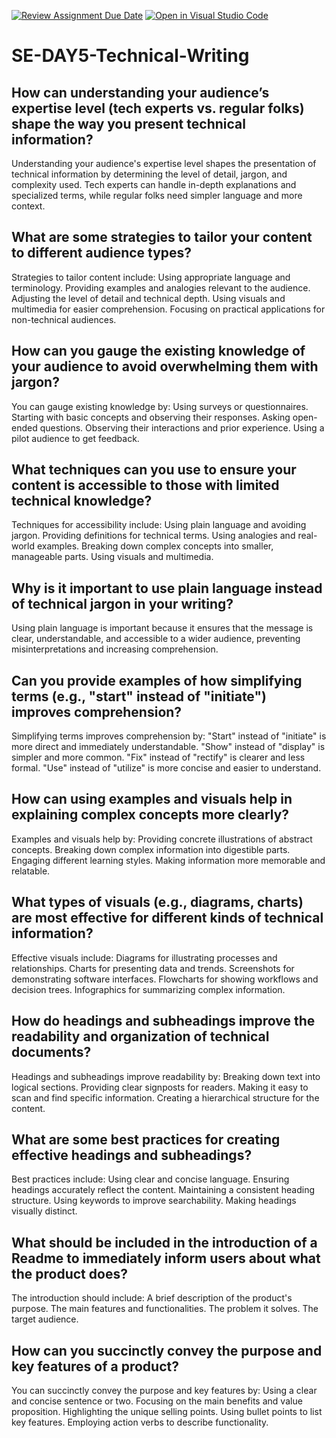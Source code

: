 [![Review Assignment Due Date](https://classroom.github.com/assets/deadline-readme-button-22041afd0340ce965d47ae6ef1cefeee28c7c493a6346c4f15d667ab976d596c.svg)](https://classroom.github.com/a/zsAR-pyY)
[![Open in Visual Studio Code](https://classroom.github.com/assets/open-in-vscode-2e0aaae1b6195c2367325f4f02e2d04e9abb55f0b24a779b69b11b9e10269abc.svg)](https://classroom.github.com/online_ide?assignment_repo_id=18518408&assignment_repo_type=AssignmentRepo)
# SE-DAY5-Technical-Writing
## How can understanding your audience’s expertise level (tech experts vs. regular folks) shape the way you present technical information? ##

Understanding your audience's expertise level shapes the presentation of technical information by determining the level of detail, jargon, and complexity used. Tech experts can handle in-depth explanations and specialized terms, while regular folks need simpler language and more context.
## What are some strategies to tailor your content to different audience types? ##

Strategies to tailor content include:
Using appropriate language and terminology.
Providing examples and analogies relevant to the audience.
Adjusting the level of detail and technical depth.
Using visuals and multimedia for easier comprehension.
Focusing on practical applications for non-technical audiences.
## How can you gauge the existing knowledge of your audience to avoid overwhelming them with jargon? ##

You can gauge existing knowledge by:
Using surveys or questionnaires.
Starting with basic concepts and observing their responses.
Asking open-ended questions.
Observing their interactions and prior experience.
Using a pilot audience to get feedback.
## What techniques can you use to ensure your content is accessible to those with limited technical knowledge? ##

Techniques for accessibility include:
Using plain language and avoiding jargon.
Providing definitions for technical terms.
Using analogies and real-world examples.
Breaking down complex concepts into smaller, manageable parts.
Using visuals and multimedia.
## Why is it important to use plain language instead of technical jargon in your writing? ##

Using plain language is important because it ensures that the message is clear, understandable, and accessible to a wider audience, preventing misinterpretations and increasing comprehension.
## Can you provide examples of how simplifying terms (e.g., "start" instead of "initiate") improves comprehension? ##

Simplifying terms improves comprehension by:
"Start" instead of "initiate" is more direct and immediately understandable.
"Show" instead of "display" is simpler and more common.
"Fix" instead of "rectify" is clearer and less formal.
"Use" instead of "utilize" is more concise and easier to understand.
## How can using examples and visuals help in explaining complex concepts more clearly? ##

Examples and visuals help by:
Providing concrete illustrations of abstract concepts.
Breaking down complex information into digestible parts.
Engaging different learning styles.
Making information more memorable and relatable.
## What types of visuals (e.g., diagrams, charts) are most effective for different kinds of technical information? ##

Effective visuals include:
Diagrams for illustrating processes and relationships.
Charts for presenting data and trends.
Screenshots for demonstrating software interfaces.
Flowcharts for showing workflows and decision trees.
Infographics for summarizing complex information.
## How do headings and subheadings improve the readability and organization of technical documents? ##

Headings and subheadings improve readability by:
Breaking down text into logical sections.
Providing clear signposts for readers.
Making it easy to scan and find specific information.
Creating a hierarchical structure for the content.
## What are some best practices for creating effective headings and subheadings? ##

Best practices include:
Using clear and concise language.
Ensuring headings accurately reflect the content.
Maintaining a consistent heading structure.
Using keywords to improve searchability.
Making headings visually distinct.
## What should be included in the introduction of a Readme to immediately inform users about what the product does? ##

The introduction should include:
A brief description of the product's purpose.
The main features and functionalities.
The problem it solves.
The target audience.
## How can you succinctly convey the purpose and key features of a product? ##

You can succinctly convey the purpose and key features by:
Using a clear and concise sentence or two.
Focusing on the main benefits and value proposition.
Highlighting the unique selling points.
Using bullet points to list key features.
Employing action verbs to describe functionality.
